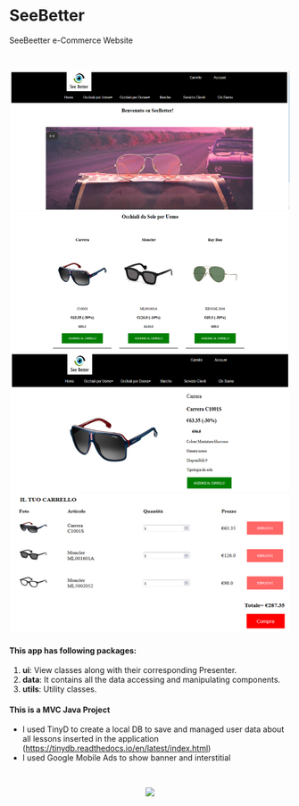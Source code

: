 # SeeBetter
SeeBeetter e-Commerce Website

<br>
<p align="center">
  <img src="readme/see3.png" width="500" height="250">
  <img src="readme/see2.png" width="500" height="250">
  <img src="readme/see1.png" width="500" height="250">
  <img src="readme/see4.png" width="500" height="250">
</p>

#### This app has following packages:
1. **ui**: View classes along with their corresponding Presenter.
2. **data**: It contains all the data accessing and manipulating components.
3. **utils**: Utility classes.


#### This is a MVC Java Project
- I used TinyD to create a local DB to save and managed user data about all lessons inserted in the application (https://tinydb.readthedocs.io/en/latest/index.html)
- I used Google Mobile Ads to show banner and interstitial

<br>
<p align="center">
  <img src="readme/mvp.png" width="300">
</p>

